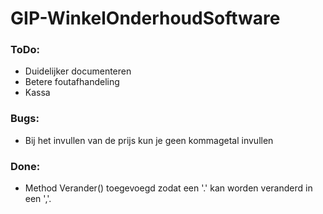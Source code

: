 # GIP-WinkelOnderhoudSoftware
### ToDo:

- Duidelijker documenteren
- Betere foutafhandeling
- Kassa

### Bugs: 

- Bij het invullen van de prijs kun je geen kommagetal invullen


### Done:

- Method Verander() toegevoegd zodat een '.' kan worden veranderd in een ','.
